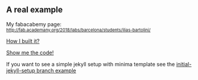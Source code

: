 ## A real example

My fabacabemy page:  
<small>http://fab.academany.org/2018/labs/barcelona/students/ilias-bartolini/</small>

[How I built it?](http://fab.academany.org/2018/labs/barcelona/students/ilias-bartolini/2018/01/26/week1-how-to-build-this-website.html)

[Show me the code!](https://gitlab.fabcloud.org/academany/fabacademy/2018/labs/barcelona/students/ilias-bartolini)

If you want to see a simple jekyll setup with minima template see the [initial-jekyll-setup branch example](https://gitlab.fabcloud.org/academany/fabacademy/2018/labs/barcelona/students/ilias-bartolini/tree/initial-jekyll-setup)
